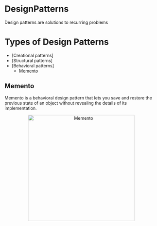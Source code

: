 # DesignPatterns
Design patterns are solutions to recurring problems
# Types of Design Patterns
 
* [Creational patterns]
* [Structural patterns]
* [Behavioral patterns]
  * [Memento](#memento)

## Memento
Memento is a behavioral design pattern that lets you save and restore the previous state of an object without revealing the details of its implementation.
<p align="center">
  <img src="https://refactoring.guru/images/patterns/diagrams/memento/structure2.png" width="350" alt="Memento">
</p>
